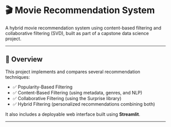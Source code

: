 # 🎬 Movie Recommendation System

A hybrid movie recommendation system using content-based filtering and collaborative filtering (SVD), built as part of a capstone data science project.

---

## 📌 Overview

This project implements and compares several recommendation techniques:

- ✅ Popularity-Based Filtering  
- ✅ Content-Based Filtering (using metadata, genres, and NLP)  
- ✅ Collaborative Filtering (using the Surprise library)  
- ✅ Hybrid Filtering (personalized recommendations combining both)

It also includes a deployable web interface built using **Streamlit**.

---
